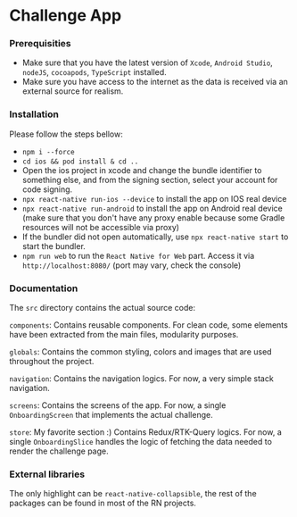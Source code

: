 # Challenge App

### Prerequisities

- Make sure that you have the latest version of `Xcode`, `Android Studio`, `nodeJS`, `cocoapods`, `TypeScript` installed.
- Make sure you have access to the internet as the data is received via an external source for realism.

### Installation

Please follow the steps bellow:

- `npm i --force`
- `cd ios && pod install & cd ..`
- Open the ios project in xcode and change the bundle identifier to something else, and from the signing section, select your account for code signing.
- `npx react-native run-ios --device` to install the app on IOS real device
- `npx react-native run-android` to install the app on Android real device (make sure that you don't have any proxy enable because some Gradle resources will not be accessible via proxy)
- If the bundler did not open automatically, use `npx react-native start` to start the bundler.
- `npm run web` to run the `React Native for Web` part. Access it via `http://localhost:8080/` (port may vary, check the console)

### Documentation

The `src` directory contains the actual source code:

`components`: Contains reusable components. For clean code, some elements have been extracted from the main files, modularity purposes.

`globals`: Contains the common styling, colors and images that are used throughout the project.

`navigation`: Contains the navigation logics. For now, a very simple stack navigation.

`screens`: Contains the screens of the app. For now, a single `OnboardingScreen` that implements the actual challenge.

`store`: My favorite section :) Contains Redux/RTK-Query logics. For now, a single `OnboardingSlice` handles the logic of fetching the data needed to render the challenge page.

### External libraries 

The only highlight can be `react-native-collapsible`, the rest of the packages can be found in most of the RN projects.
